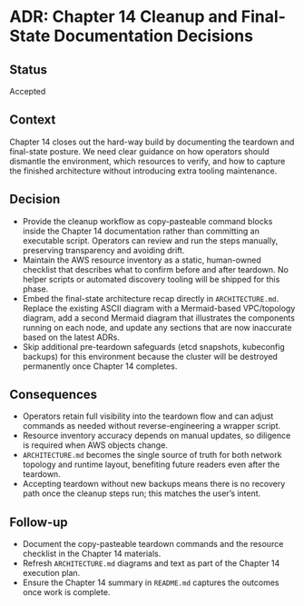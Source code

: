 # ADR: Chapter 14 Cleanup and Final-State Documentation Decisions

## Status
Accepted

## Context
Chapter 14 closes out the hard-way build by documenting the teardown and final-state posture. We need clear guidance on how operators should dismantle the environment, which resources to verify, and how to capture the finished architecture without introducing extra tooling maintenance.

## Decision
- Provide the cleanup workflow as copy-pasteable command blocks inside the Chapter 14 documentation rather than committing an executable script. Operators can review and run the steps manually, preserving transparency and avoiding drift.
- Maintain the AWS resource inventory as a static, human-owned checklist that describes what to confirm before and after teardown. No helper scripts or automated discovery tooling will be shipped for this phase.
- Embed the final-state architecture recap directly in `ARCHITECTURE.md`. Replace the existing ASCII diagram with a Mermaid-based VPC/topology diagram, add a second Mermaid diagram that illustrates the components running on each node, and update any sections that are now inaccurate based on the latest ADRs.
- Skip additional pre-teardown safeguards (etcd snapshots, kubeconfig backups) for this environment because the cluster will be destroyed permanently once Chapter 14 completes.

## Consequences
- Operators retain full visibility into the teardown flow and can adjust commands as needed without reverse-engineering a wrapper script.
- Resource inventory accuracy depends on manual updates, so diligence is required when AWS objects change.
- `ARCHITECTURE.md` becomes the single source of truth for both network topology and runtime layout, benefiting future readers even after the teardown.
- Accepting teardown without new backups means there is no recovery path once the cleanup steps run; this matches the user’s intent.

## Follow-up
- Document the copy-pasteable teardown commands and the resource checklist in the Chapter 14 materials.
- Refresh `ARCHITECTURE.md` diagrams and text as part of the Chapter 14 execution plan.
- Ensure the Chapter 14 summary in `README.md` captures the outcomes once work is complete.
